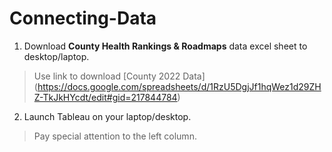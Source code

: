 # Connecting-Data
1. Download **County Health Rankings & Roadmaps** data excel sheet to desktop/laptop.

>Use link to download [County 2022 Data] (https://docs.google.com/spreadsheets/d/1RzU5DgjJf1hqWez1d29ZHZ-TkJkHYcdt/edit#gid=217844784)
2. Launch Tableau on your laptop/desktop.

>Pay special attention to the left column. 

